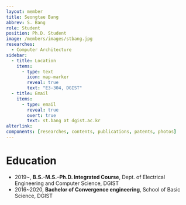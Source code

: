 ```yaml
---
layout: member
title: Seongtae Bang
abbrev: S. Bang
role: Student
position: Ph.D. Student
image: /members/images/stbang.jpg
researches:
  - Computer Architecture
sidebar:
  - title: Location
    items:
      - type: text
        icon: map-marker
        reveal: true
        text: "E3-304, DGIST"
  - title: Email
    items:
      - type: email
        reveal: true
        overt: true
        text: st.bang at dgist.ac.kr
alterlink: 
components: [researches, contents, publications, patents, photos]
---
```


# Education
* 2019~, **B.S.-M.S.–Ph.D. Integrated Course**, Dept. of Electrical Engineering and Computer Science, DGIST
* 2016~2020, **Bachelor of Convergence engineering**, School of Basic Science, DGIST
